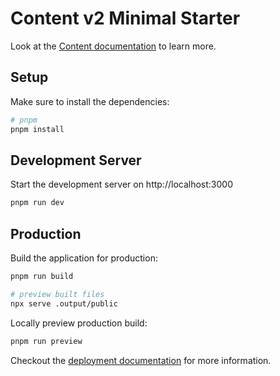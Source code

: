 # Content v2 Minimal Starter

Look at the [Content documentation](https://content.nuxt.com/) to learn more.

## Setup

Make sure to install the dependencies:

```bash
# pnpm
pnpm install
```

## Development Server

Start the development server on http://localhost:3000

```bash
pnpm run dev
```

## Production

Build the application for production:

```bash
pnpm run build

# preview built files
npx serve .output/public
```

Locally preview production build:

```bash
pnpm run preview
```

Checkout the [deployment documentation](https://nuxt.com/docs/getting-started/deployment) for more information.
